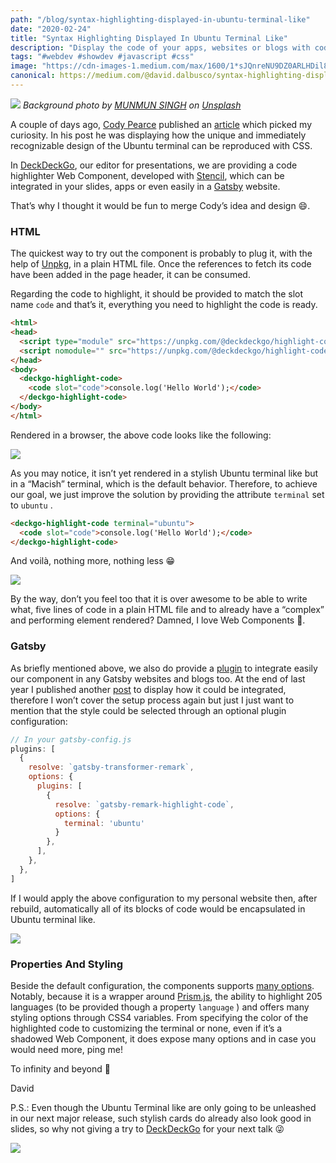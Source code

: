 ```yaml
---
path: "/blog/syntax-highlighting-displayed-in-ubuntu-terminal-like"
date: "2020-02-24"
title: "Syntax Highlighting Displayed In Ubuntu Terminal Like"
description: "Display the code of your apps, websites or blogs with code highlighting in stylish Ubuntu Terminal like"
tags: "#webdev #showdev #javascript #css"
image: "https://cdn-images-1.medium.com/max/1600/1*sJQnreNU9DZ0ARLHDil8gg.png"
canonical: https://medium.com/@david.dalbusco/syntax-highlighting-displayed-in-ubuntu-terminal-like-a7e9c310b504
---
```


![](https://cdn-images-1.medium.com/max/1600/1*sJQnreNU9DZ0ARLHDil8gg.png)
*Background photo by [MUNMUN SINGH](https://unsplash.com/@munmuns?utm_source=unsplash&utm_medium=referral&utm_content=creditCopyText) on [Unsplash](https://unsplash.com/?utm_source=unsplash&utm_medium=referral&utm_content=creditCopyText)*

A couple of days ago, [Cody Pearce](https://twitter.com/codyapearce) published an [article](https://dev.to/codypearce/ubuntu-terminal-in-css-1aeo) which picked my curiosity. In his post he was displaying how the unique and immediately recognizable design of the Ubuntu terminal can be reproduced with CSS.

In [DeckDeckGo](https://deckdeckgo.com), our editor for presentations, we are providing a code highlighter Web Component, developed with [Stencil](https://stenciljs.com/), which can be integrated in your slides, apps or even easily in a [Gatsby](https://www.gatsbyjs.org/) website.

That’s why I thought it would be fun to merge Cody’s idea and design 😄.

### HTML

The quickest way to try out the component is probably to plug it, with the help of [Unpkg](https://unpkg.com/), in a plain HTML file. Once the references to fetch its code have been added in the page header, it can be consumed.

Regarding the code to highlight, it should be provided to match the slot name `code` and that’s it, everything you need to highlight the code is ready.

```html
<html>
<head>
  <script type="module" src="https://unpkg.com/@deckdeckgo/highlight-code@latest/dist/deckdeckgo-highlight-code/deckdeckgo-highlight-code.esm.js"></script>
  <script nomodule="" src="https://unpkg.com/@deckdeckgo/highlight-code@latest/dist/deckdeckgo-highlight-code/deckdeckgo-highlight-code.js"></script>
</head>
<body>
  <deckgo-highlight-code>
    <code slot="code">console.log('Hello World');</code>
  </deckgo-highlight-code>
</body>
</html>
```

Rendered in a browser, the  above code looks like the following:

![](https://cdn-images-1.medium.com/max/1600/1*EQdSlwuhodPaVtTKzJ2JwQ.png)

As you may notice, it isn’t yet rendered in a stylish Ubuntu terminal like but in a “Macish” terminal, which is the default behavior. Therefore, to achieve our goal, we just improve the solution by providing the attribute `terminal` set to `ubuntu` .

```html
<deckgo-highlight-code terminal="ubuntu">
  <code slot="code">console.log('Hello World');</code>
</deckgo-highlight-code>
```

And voilà, nothing more, nothing less 😁

![](https://cdn-images-1.medium.com/max/1600/1*K8ZJJL3WohfdOa8pKcCRlg.png)

By the way, don’t you feel too that it is over awesome to be able to write what, five lines of code in a plain HTML file and to already have a “complex” and performing element rendered? Damned, I love Web Components 🚀.

### Gatsby

As briefly mentioned above, we also do provide a [plugin](https://www.gatsbyjs.org/packages/gatsby-remark-highlight-code/) to integrate easily our component in any Gatsby websites and blogs too. At the end of last year I published another [post](https://daviddalbusco.com/blog/stylish-cards-and-syntax-highlighting-with-gatsby) to display how it could be integrated, therefore I won’t cover the setup process again but just I just want to mention that the style could be selected through an optional plugin configuration:

```javascript
// In your gatsby-config.js
plugins: [
  {
    resolve: `gatsby-transformer-remark`,
    options: {
      plugins: [
        {
          resolve: `gatsby-remark-highlight-code`,
          options: {
            terminal: 'ubuntu'
          }
        },
      ],
    },
  },
]
```

If I would apply the above configuration to my personal website then, after rebuild, automatically all of its blocks of code would be encapsulated in Ubuntu terminal like.

![](https://cdn-images-1.medium.com/max/1600/1*Bpmo6Lcv0WL5OiPRpTtIOA.png)

### Properties And Styling

Beside the default configuration, the components supports [many options](https://docs.deckdeckgo.com/components/code). Notably, because it is a wrapper around [Prism.js](https://prismjs.com), the ability to highlight 205 languages (to be provided though a property `language` ) and offers many styling options through CSS4 variables. From specifying the color of the highlighted code to customizing the terminal or none, even if it’s a shadowed Web Component, it does expose many options and in case you would need more, ping me!

To infinity and beyond 🚀

David

P.S.: Even though the Ubuntu Terminal like are only going to be unleashed in our next major release, such stylish cards do already also look good in slides, so why not giving a try to [DeckDeckGo](https://deckdeckgo.com) for your next talk 😜

![](https://cdn-images-1.medium.com/max/1600/1*IpmwISIqDl__NE3SjrNdng.gif)
